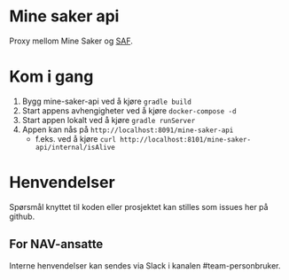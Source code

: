 # Mine saker api

Proxy mellom Mine Saker og [SAF](https://github.com/navikt/safselvbetjening).

# Kom i gang
1. Bygg mine-saker-api ved å kjøre `gradle build`
1. Start appens avhengigheter ved å kjøre `docker-compose -d`
1. Start appen lokalt ved å kjøre `gradle runServer`
1. Appen kan nås på `http://localhost:8091/mine-saker-api`
   * f.eks. ved å kjøre `curl http://localhost:8101/mine-saker-api/internal/isAlive`

# Henvendelser

Spørsmål knyttet til koden eller prosjektet kan stilles som issues her på github.

## For NAV-ansatte

Interne henvendelser kan sendes via Slack i kanalen #team-personbruker.
